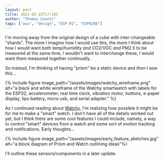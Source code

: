 ```yaml
---
layout: post
title: 2021-02-15T17:10Z
author: "Thomas Countz"
tags: ["aux", "design", "ESP-01", "ESP8266"]
---
```

I'm moving away from the original design of a cube with inter-changeable "shards". The more I imagine how I would use this, the more I think about how I would want both temp/humidity _and_ CO2/VOC _and_ PM2.5 to be measured at the same time, I wouldn't want to interchange these, I would want them measured together continually.

So instead, I'm thinking of having "prism" be a static device and _then I saw this_...

{% include figure image_path="/assets/images/watchy_wireframe.png" alt="a black and white wireframe of the Watchy smartwatch with labels for the ESP32, accelerometer, real time clock, vibration motor, buttons, e-paper display, lipo battery, micro usb, and serial adapter." %}

As I continued reading about [Watchy](watchy.sqfmi.com/), I'm realizing how possible it might be for me to make a "smart" watch. I don't have all of the details worked out yet, but I think there are some cool features I could include, namely, a way to control "smart" devices from a watch and some sort of motion tracking and notifications. Early thoughts...

{% include figure image_path="/assets/images/early_feature_sketches.jpg" alt="a block diagram of Prism and Watch outlining ideas"%}

I'll outline these sensors/components in a later update.
